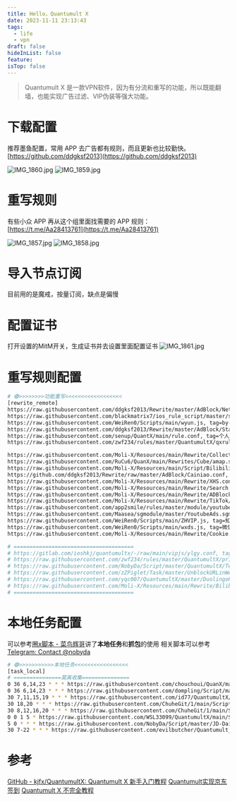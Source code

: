 ```yaml
---
title: Hello，Quantumult X
date: 2023-11-11 23:13:43
tags:
  - life
  - vpn
draft: false
hideInList: false
feature: 
isTop: false
---
```


> Quantumult X 是一款VPN软件，因为有分流和重写的功能，所以既能翻墙，也能实现广告过滤、VIP伪装等强大功能。

# 下载配置
推荐墨鱼配置，常用 APP 去广告都有规则，而且更新也比较勤快。  
[https://github.com/ddgksf2013](https://github.com/ddgksf2013)  

![IMG_1860.jpg](https://bestkxt.oss-cn-guangzhou.aliyuncs.com/img/202311112340370.jpg)
![IMG_1859.jpg](https://bestkxt.oss-cn-guangzhou.aliyuncs.com/img/202311112341041.jpg)


# 重写规则
有些小众 APP 再从这个组里面找需要的 APP 规则：  
[https://t.me/Aa28413761](https://t.me/Aa28413761)

![IMG_1857.jpg](https://bestkxt.oss-cn-guangzhou.aliyuncs.com/img/202311112339518.jpg)
![IMG_1858.jpg](https://bestkxt.oss-cn-guangzhou.aliyuncs.com/img/202311112338375.jpg)


# 导入节点订阅
目前用的是魔戒，按量订阅，缺点是偏慢

# 配置证书
打开设置的MitM开关，生成证书并去设置里面配置证书
![IMG_1861.jpg](https://bestkxt.oss-cn-guangzhou.aliyuncs.com/img/202311112337506.jpg)




<!--more-->
# 重写规则配置

```bash
# 🟢>>>>>>>>功能重写<<<<<<<<<<<<<<<<<<
[rewrite_remote]
https://raw.githubusercontent.com/ddgksf2013/Rewrite/master/AdBlock/Netease.conf, tag=网易云音乐, update-interval=172800, opt-parser=false, enabled=true
https://raw.githubusercontent.com/blackmatrix7/ios_rule_script/master/script/zheye/zheye.snippet, tag=知乎新版, update-interval=172800, opt-parser=false, enabled=true
https://raw.githubusercontent.com/WeiRen0/Scripts/main/wyun.js, tag=by-伟人,网易云音乐, update-interval=172800, opt-parser=true, enabled=false
https://raw.githubusercontent.com/ddgksf2013/Rewrite/master/AdBlock/StartUp.conf, tag=去开屏, update-interval=172800, opt-parser=false, enabled=true
https://raw.githubusercontent.com/senup/QuantX/main/rule.conf, tag=个人配置, update-interval=172800, opt-parser=true, enabled=false
https://raw.githubusercontent.com/zwf234/rules/master/QuantumultX/qxrules.conf, tag=齐心规则, update-interval=172800, opt-parser=true, enabled=false

https://raw.githubusercontent.com/Moli-X/Resources/main/Rewrite/Collections.conf, tag=𝑪𝒐𝒍𝒍𝒆𝒄𝒕𝒊𝒐𝒏𝒔, update-interval=172800, opt-parser=true, inserted-resource=true, enabled=false
https://raw.githubusercontent.com/RuCu6/QuanX/main/Rewrites/Cube/amap.snippet, tag=高德净化, update-interval=172800, opt-parser=false, inserted-resource=true, enabled=true
https://raw.githubusercontent.com/Moli-X/Resources/main/Script/Bilibili/AD_Bilibili.conf, tag=哔哩广告, update-interval=172800, opt-parser=false, enabled=true
https://github.com/ddgksf2013/Rewrite/raw/master/AdBlock/Cainiao.conf, tag=菜鸟裹裹, update-interval=172800, opt-parser=true, enabled=false
https://raw.githubusercontent.com/Moli-X/Resources/main/Rewrite/XHS.conf, tag=小红书, update-interval=172800, opt-parser=true, enabled=true
https://raw.githubusercontent.com/Moli-X/Resources/main/Rewrite/Search.conf, tag=超级搜索, update-interval=172800, opt-parser=true, enabled=false
https://raw.githubusercontent.com/Moli-X/Resources/main/Rewrite/ADBlock.conf, tag=ADBlock, update-interval=172800, opt-parser=true, enabled=true
https://raw.githubusercontent.com/Moli-X/Resources/main/Rewrite/TikTok/TikTok-US.conf, tag=𝑻𝒊𝒌𝑻𝒐𝒌, update-interval=86400, opt-parser=true, enabled=false
https://raw.githubusercontent.com/app2smile/rules/master/module/youtube.sgmodule, tag=油管广告, update-interval=172800, opt-parser=true, enabled=false
https://raw.githubusercontent.com/Maasea/sgmodule/master/YoutubeAds.sgmodule, tag=油管画中画, update-interval=172800, opt-parser=true, enabled=false
https://raw.githubusercontent.com/WeiRen0/Scripts/main/ZHVIP.js, tag=知乎会员, update-interval=172800, opt-parser=true, enabled=false
https://raw.githubusercontent.com/WeiRen0/Scripts/main/wxds.js, tag=微信读书, update-interval=172800, opt-parser=true, enabled=true
https://raw.githubusercontent.com/Moli-X/Resources/main/Rewrite/Cookie.conf, tag=Cookie, update-interval=172800, opt-parser=true, enabled=false

# ======================================
# https://gitlab.com/ioshkj/quantumultx/-/raw/main/vipjs/ylgy.conf, tag=𝑺𝒉𝒆𝒆𝒑, update-interval=172800, opt-parser=true, enabled=false
# https://raw.githubusercontent.com/zwf234/rules/master/QuantumultX/price.conf, tag=京东淘宝比价, update-interval=172800, opt-parser=true, enabled=true
# https://raw.githubusercontent.com/NobyDa/Script/master/QuantumultX/TestFlightDownload.conf , tag=TestFlight区域限制解除, update-interval=172800, opt-parser=false, enabled=true
# https://raw.githubusercontent.com/zZPiglet/Task/master/UnblockURLinWeChat.conf, tag=微信跳过中间界面, update-interval=172800, opt-parser=true, enabled=true
# https://raw.githubusercontent.com/yqc007/QuantumultX/master/DuolingoPlusCrack.js, tag=𝑫𝒖𝒐𝒍𝒊𝒏𝒈𝒐, update-interval=172800, opt-parser=true, enabled=true
# https://raw.githubusercontent.com/Moli-X/Resources/main/Rewrite/Bilibili/AutoBilibili.conf, tag=哔哩换区, update-interval=172800, opt-parser=false, enabled=true
# ======================================
```



# 本地任务配置
可以参考[圈x脚本 - 菜鸟辉哥](https://www.cnblogs.com/zh76412950/p/17207805.html)讲了**本地任务**和**抓包**的使用
相关脚本可以参考[Telegram: Contact @nobyda](https://t.me/nobyda)
```bash
# 🟢>>>>>>>>>>>本地任务<<<<<<<<<<<<<<<<<
[task_local]
# ===============莫离收集===============
0 36 6,14,23 * * * https://raw.githubusercontent.com/chouchoui/QuanX/master/Scripts/testflight/Auto_join_TF.js, tag=TestFlight自动加入, img-url=https://raw.githubusercontent.com/Orz-3/mini/master/Color/testflight.png, enabled=false
0 36 6,14,23 * * * https://raw.githubusercontent.com/dompling/Script/master/jd/jd_cookie_search.js, tag=京东检测, img-url=https://raw.githubusercontent.com/FoKit/Quantumult-X/main/images/check.png, enabled=false
30 7,11,15,19 * * * https://raw.githubusercontent.com/id77/QuantumultX/master/task/jdWuLiu.js, tag=京东物流, img-url=https://raw.githubusercontent.com/NobyDa/mini/master/Color/jd.png, enabled=false
30 18,20 * * * https://raw.githubusercontent.com/ChuheGit/1/main/Script/jd_scripts/jd_unsubscribe.js, tag=京东取关, img-url=https://raw.githubusercontent.com/NobyDa/mini/master/Color/jd.png, enabled=false
30 8,12,16,20 * * * https://raw.githubusercontent.com/ChuheGit/1/main/Script/jd_scripts/jd_bean_change.js, tag=京豆变动, img-url=https://raw.githubusercontent.com/ChuheGit/1/main/QuantumultX/Gallery/API-Icon/jd_bean_change.png, enabled=false
0 0 1 5 * https://raw.githubusercontent.com/WSL33099/QuantumultX/main/Script/JD/ClCart.js, tag=清空购物车, img-url=https://raw.githubusercontent.com/Orz-3/mini/master/Color/jd.png, enabled=false
5 0 * * * https://raw.githubusercontent.com/NobyDa/Script/master/JD-DailyBonus/JD_DailyBonus.js, tag=京东签到, img-url=https://raw.githubusercontent.com/NobyDa/mini/master/Color/jd.png, enabled=false
30 7-22 * * * https://raw.githubusercontent.com/evilbutcher/Quantumult_X/master/check_in/appstore/AppMonitor.js, tag=软件监控, img-url=https://raw.githubusercontent.com/WSL33099/QuantumultX/main/Icon/Test/App-Store.PNG, enabled=false
```





 # 参考
 [GitHub - kjfx/QuantumultX: Quantumult X 新手入门教程](https://github.com/kjfx/QuantumultX/)
 [Quantumult实现京东签到](https://www.youtube.com/watch?v=QUNzXesYMOo)
 [Quantumult X 不完全教程](https://www.notion.so/Quantumult-X-1d32ddc6e61c4892ad2ec5ea47f00917)